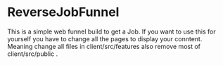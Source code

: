 # ReverseJobFunnel
This is a simple web funnel build to get a Job. If you want to use this for yourself you have to change all the pages to display your conntent. Meaning change all files in client/src/features also remove most of client/src/public .  
